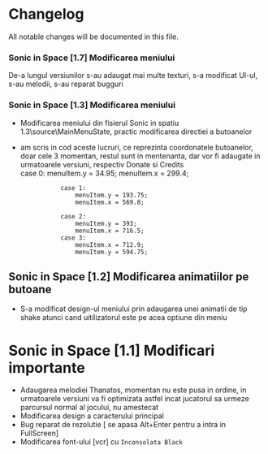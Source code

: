 # Changelog
All notable changes will be documented in this file.
### Sonic in Space [1.7] Modificarea meniului
De-a lungul versiunilor s-au adaugat mai multe texturi, s-a modificat UI-ul, s-au melodii, s-au reparat bugguri


### Sonic in Space [1.3] Modificarea meniului
   - Modificarea meniului din fisierul Sonic in spatiu 1.3\source\MainMenuState, practic modificarea directiei a butoanelor
   - am scris in cod aceste lucruri, ce reprezinta coordonatele butoanelor, doar cele 3 momentan, restul sunt in mentenanta, dar vor fi adaugate in urmatoarele versiuni, respectiv Donate si Credits 			
					case 0: 
						menuItem.y = 34.95;
						menuItem.x = 299.4;

					case 1: 
						menuItem.y = 193.75;
						menuItem.x = 569.8;

					case 2:
						menuItem.y = 393;
						menuItem.x = 716.5;
					case 3:
						menuItem.x = 712.9;
						menuItem.y = 594.75;
 ## Sonic in Space [1.2] Modificarea animatiilor pe butoane
 - S-a modificat design-ul meniului prin adaugarea unei animatii de tip shake atunci cand uitilizatorul este pe acea optiune din meniu
 #  Sonic in Space [1.1] Modificari importante
 - Adaugarea melodiei Thanatos, momentan nu este pusa in ordine, in urmatoarele versiuni va fi optimizata astfel incat jucatorul sa urmeze parcursul normal al jocului, nu amestecat
 - Modificarea design a caracterului principal
 - Bug reparat de rezolutie [ se apasa Alt+Enter pentru a intra in FullScreen]
 - Modificarea font-ului [vcr] cu ```Inconsolata Black```
